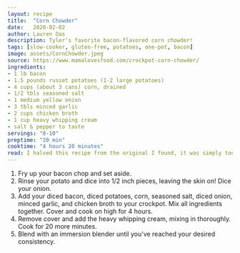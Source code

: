 ```yaml
---
layout: recipe
title:  "Corn Chowder"
date:   2020-02-02
author: Lauren Oas
description: Tyler's favorite bacon-flavored corn chowder!
tags: [slow-cooker, gluten-free, potatoes, one-pot, bacon]
image: assets/CornChowder.jpeg
source: https://www.mamalovesfood.com/crockpot-corn-chowder/
ingredients:
- 1 lb bacon
- 1.5 pounds russet potatoes (1-2 large potatoes)
- 4 cups (about 3 cans) corn, drained
- 1/2 tbls seasoned salt
- 1 medium yellow onion
- 3 tbls minced garlic
- 2 cups chicken broth
- 1 cup heavy whipping cream
- salt & pepper to taste
servings: "8-10"
preptime: "20 min"
cooktime: "4 hours 20 minutes"
read: I halved this recipe from the original I found, it was simply too much and we often ended up throwing a good portion of it away. As I've written, this it easily has about 10 servings, so for me and Tyler that's still a few meals of leftovers.
---
```

1. Fry up your bacon chop and set aside.
2. Rinse your potato and dice into 1/2 inch pieces, leaving the skin on! Dice your onion.
3. Add your diced bacon, diced potatoes, corn, seasoned salt, diced onion, minced garlic, and chicken broth to your crockpot. Mix all ingredients together. Cover and cook on high for 4 hours. 
4. Remove cover and add the heavy whipping cream, mixing in thoroughly. Cook for 20 more minutes.
5. Blend with an immersion blender until you've reached your desired consistency. 